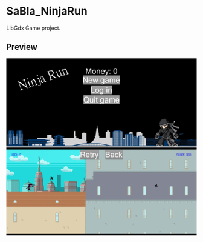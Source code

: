# SaBla_NinjaRun
LibGdx Game project.

## Preview
![game_screenshot](preview/Screenshot_2022-06-09-15-47-18-881_com.feri.ninjarun.jpg)
![game_screenshot](preview/Screenshot_2022-06-09-15-47-31-393_com.feri.ninjarun.jpg)
